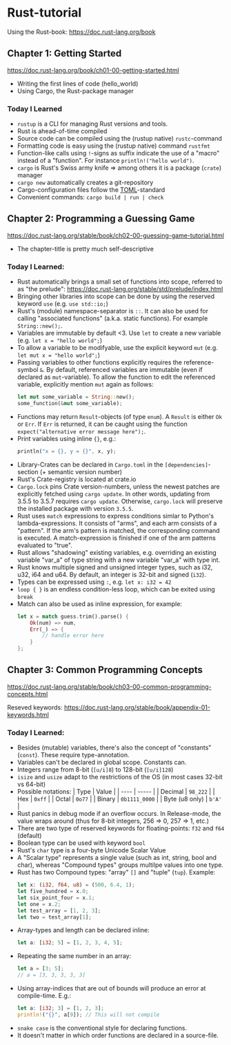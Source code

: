 # Rust-tutorial
Using the Rust-book: https://doc.rust-lang.org/book

## Chapter 1: Getting Started
https://doc.rust-lang.org/book/ch01-00-getting-started.html

- Writing the first lines of code (hello_world)
- Using Cargo, the Rust-package manager

### Today I Learned
- `rustup` is a CLI for managing Rust versions and tools.
- Rust is ahead-of-time compiled
- Source code can be compiled using the (rustup native) `rustc`-command
- Formatting code is easy using the (rustup native) command `rustfmt`
- Function-like calls using `!`-signs as suffix indicate the use of a "macro" instead of a "function". For instance `println!("hello world")`.
- `cargo` is Rust's Swiss army knife => among others it is a package (`crate`) manager
- `cargo new` automatically creates a git-repository
- Cargo-configuration files follow the [TOML](https://toml.io/en/)-standard
- Convenient commands: `cargo build | run | check`

## Chapter 2: Programming a Guessing Game
https://doc.rust-lang.org/stable/book/ch02-00-guessing-game-tutorial.html

- The chapter-title is pretty much self-descriptive

### Today I Learned:
- Rust automatically brings a small set of functions into scope, referred to as "the prelude": https://doc.rust-lang.org/stable/std/prelude/index.html
- Bringing other libraries into scope can be done by using the reserved keyword `use` (e.g. `use std::io;`)
- Rust's (module) namespace-separator is `::`. It can also be used for calling "associated functions" (a.k.a. static functions). For example `String::new();`.
- Variables are immutable by default <3. Use `let` to create a new variable (e.g. `let x = "hello world";`)
- To allow a variable to be modifyable, use the explicit keyword `mut` (e.g. `let mut x = "hello world";`)
- Passing variables to other functions explicitly requires the reference-symbol `&`. By default, referenced variables are immutable (even if declared as `mut`-variable). To allow the function to edit the referenced variable, explicitly mention `mut` again as follows:
    ```rust
    let mut some_variable = String::new();
    some_function(&mut some_variable);
    ```
- Functions may return `Result`-objects (of type `enum`). A `Result` is either `Ok` or `Err`. If `Err` is returned, it can be caught using the function `expect("alternative error message here");`.
- Print variables using inline `{}`, e.g.:
    ```rust
    println("x = {}, y = {}", x, y);
    ```
- Library-Crates can be declared in `Cargo.toml` in the `[dependencies]`-section (+ semantic version number)
- Rust's Crate-registry is located at crate.io
- `Cargo.lock` pins Crate version-numbers, unless the newest patches are explicitly fetched using `cargo update`. In other words, updating from 3.5.5 to 3.5.7 requires `cargo update`. Otherwise, `cargo.lock` will preserve the installed package with version `3.5.5`.
- Rust uses `match` expressions to express conditions simlar to Python's lambda-expressions. It consists of "arms", and each arm consists of a "pattern". If the arm's pattern is matched, the corresponding command is executed. A match-expression is finished if one of the arm patterns evaluated to "true".
- Rust allows "shadowing" existing variables, e.g. overriding an existing variable "var_a" of type string with a new variable "var_a" with type int.
- Rust knows multiple signed and unsigned integer types, such as i32, u32, i64 and u64. By default, an integer is 32-bit and signed (`i32`).
- Types can be expressed using `:`, e.g. `let x: i32 = 42`
- `loop { }` is an endless condition-less loop, which can be exited using `break`
- Match can also be used as inline expression, for example: 
    ```rust
    let x = match guess.trim().parse() {
        Ok(num) => num,
        Err(_) => {
            // handle error here
        }
    };
    ```


## Chapter 3: Common Programming Concepts
https://doc.rust-lang.org/stable/book/ch03-00-common-programming-concepts.html

Reseved keywords: https://doc.rust-lang.org/stable/book/appendix-01-keywords.html


### Today I Learned:
- Besides (mutable) variables, there's also the concept of "constants" (`const`). These require type-annotation.
- Variables can't be declared in global scope. Constants can.
- Integers range from 8-bit (`[u/i]8`) to 128-bit (`[u/i]128`)
- `isize` and `usize` adapt to the restrictions of the OS (in most cases 32-bit vs 64-bit)
- Possible notations:
    | Type | Value |
    | ---- | ----- |
    | Decimal | `98_222` |
    | Hex | `0xff` |
    | Octal | `0o77` |
    | Binary | `0b1111_0000` |
    | Byte (u8 only) | `b'A'` |
- Rust panics in debug mode if an overflow occurs. In Release-mode, the value wraps around (thus for 8-bit integers, 256 => 0, 257 => 1, etc.)
- There are two type of reserved keywords for floating-points: `f32` and `f64` (default)
- Boolean type can be used with keyword `bool`
- Rust's `char` type is a four-byte Unicode Scalar Value
- A "Scalar type" represents a single value (such as int, string, bool and char), whereas "Compound types" groups multilpe values into one type.
- Rust has two Compound types: "array" `[]` and "tuple" (`tup`). Example:
    ```rust
    let x: (i32, f64, u8) = (500, 6.4, 1);
    let five_hundred = x.0;
    let six_point_four = x.1;
    let one = x.2;
    let test_array = [1, 2, 3];
    let two = test_array[1];
    ```
- Array-types and length can be declared inline:
    ```rust
    let a: [i32; 5] = [1, 2, 3, 4, 5];
    ```
- Repeating the same number in an array:
    ```rust
    let a = [3; 5];
    // a = [3, 3, 3, 3, 3]
    ```
- Using array-indices that are out of bounds will produce an error at compile-time. E.g.:
    ```rust
    let a: [i32; 3] = [1, 2, 3];
    println!("{}", a[9]); // This will not compile
    ```
- `snake case` is the conventional style for declaring functions.
- It doesn't matter in which order functions are declared in a source-file.